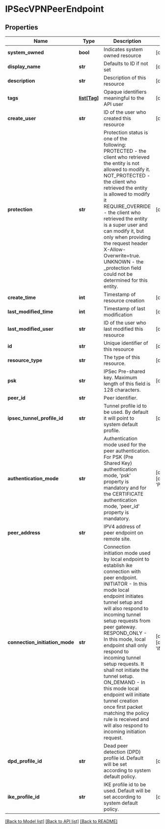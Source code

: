 # IPSecVPNPeerEndpoint

## Properties
Name | Type | Description | Notes
------------ | ------------- | ------------- | -------------
**system_owned** | **bool** | Indicates system owned resource | [optional] 
**display_name** | **str** | Defaults to ID if not set | [optional] 
**description** | **str** | Description of this resource | [optional] 
**tags** | [**list[Tag]**](Tag.md) | Opaque identifiers meaningful to the API user | [optional] 
**create_user** | **str** | ID of the user who created this resource | [optional] 
**protection** | **str** | Protection status is one of the following: PROTECTED - the client who retrieved the entity is not allowed             to modify it. NOT_PROTECTED - the client who retrieved the entity is allowed                 to modify it REQUIRE_OVERRIDE - the client who retrieved the entity is a super                    user and can modify it, but only when providing                    the request header X-Allow-Overwrite&#x3D;true. UNKNOWN - the _protection field could not be determined for this           entity.  | [optional] 
**create_time** | **int** | Timestamp of resource creation | [optional] 
**last_modified_time** | **int** | Timestamp of last modification | [optional] 
**last_modified_user** | **str** | ID of the user who last modified this resource | [optional] 
**id** | **str** | Unique identifier of this resource | [optional] 
**resource_type** | **str** | The type of this resource. | [optional] 
**psk** | **str** | IPSec Pre-shared key. Maximum length of this field is 128 characters. | [optional] 
**peer_id** | **str** | Peer identifier. | 
**ipsec_tunnel_profile_id** | **str** | Tunnel profile id to be used. By default it will point to system default profile. | [optional] 
**authentication_mode** | **str** | Authentication mode used for the peer authentication. For PSK (Pre Shared Key) authentication mode, &#x27;psk&#x27; property is mandatory and for the CERTIFICATE authentication mode, &#x27;peer_id&#x27; property is mandatory. | [optional] [default to 'PSK']
**peer_address** | **str** | IPV4 address of peer endpoint on remote site. | 
**connection_initiation_mode** | **str** | Connection initiation mode used by local endpoint to establish ike connection with peer endpoint. INITIATOR - In this mode local endpoint initiates tunnel setup and will also respond to incoming tunnel setup requests from peer gateway. RESPOND_ONLY - In this mode, local endpoint shall only respond to incoming tunnel setup requests. It shall not initiate the tunnel setup. ON_DEMAND - In this mode local endpoint will initiate tunnel creation once first packet matching the policy rule is received and will also respond to incoming initiation request.  | [optional] [default to 'INITIATOR']
**dpd_profile_id** | **str** | Dead peer detection (DPD) profile id. Default will be set according to system default policy. | [optional] 
**ike_profile_id** | **str** | IKE profile id to be used. Default will be set according to system default policy. | [optional] 

[[Back to Model list]](../README.md#documentation-for-models) [[Back to API list]](../README.md#documentation-for-api-endpoints) [[Back to README]](../README.md)

